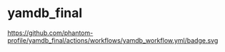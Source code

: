 # yamdb_final

https://github.com/phantom-profile/yamdb_final/actions/workflows/yamdb_workflow.yml/badge.svg
